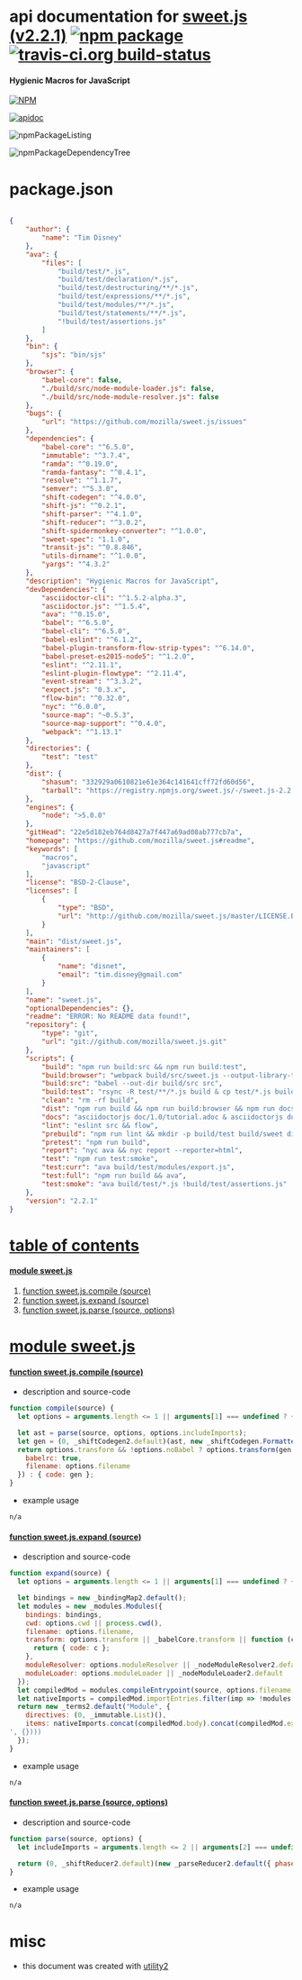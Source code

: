 # api documentation for  [sweet.js (v2.2.1)](https://github.com/mozilla/sweet.js#readme)  [![npm package](https://img.shields.io/npm/v/npmdoc-sweet.js.svg?style=flat-square)](https://www.npmjs.org/package/npmdoc-sweet.js) [![travis-ci.org build-status](https://api.travis-ci.org/npmdoc/node-npmdoc-sweet.js.svg)](https://travis-ci.org/npmdoc/node-npmdoc-sweet.js)
#### Hygienic Macros for JavaScript

[![NPM](https://nodei.co/npm/sweet.js.png?downloads=true)](https://www.npmjs.com/package/sweet.js)

[![apidoc](https://npmdoc.github.io/node-npmdoc-sweet.js/build/screenCapture.buildNpmdoc.browser._2Fhome_2Ftravis_2Fbuild_2Fnpmdoc_2Fnode-npmdoc-sweet.js_2Ftmp_2Fbuild_2Fapidoc.html.png)](https://npmdoc.github.io/node-npmdoc-sweet.js/build/apidoc.html)

![npmPackageListing](https://npmdoc.github.io/node-npmdoc-sweet.js/build/screenCapture.npmPackageListing.svg)

![npmPackageDependencyTree](https://npmdoc.github.io/node-npmdoc-sweet.js/build/screenCapture.npmPackageDependencyTree.svg)



# package.json

```json

{
    "author": {
        "name": "Tim Disney"
    },
    "ava": {
        "files": [
            "build/test/*.js",
            "build/test/declaration/*.js",
            "build/test/destructuring/**/*.js",
            "build/test/expressions/**/*.js",
            "build/test/modules/**/*.js",
            "build/test/statements/**/*.js",
            "!build/test/assertions.js"
        ]
    },
    "bin": {
        "sjs": "bin/sjs"
    },
    "browser": {
        "babel-core": false,
        "./build/src/node-module-loader.js": false,
        "./build/src/node-module-resolver.js": false
    },
    "bugs": {
        "url": "https://github.com/mozilla/sweet.js/issues"
    },
    "dependencies": {
        "babel-core": "^6.5.0",
        "immutable": "^3.7.4",
        "ramda": "^0.19.0",
        "ramda-fantasy": "^0.4.1",
        "resolve": "^1.1.7",
        "semver": "^5.3.0",
        "shift-codegen": "^4.0.0",
        "shift-js": "^0.2.1",
        "shift-parser": "^4.1.0",
        "shift-reducer": "^3.0.2",
        "shift-spidermonkey-converter": "^1.0.0",
        "sweet-spec": "1.1.0",
        "transit-js": "^0.8.846",
        "utils-dirname": "^1.0.0",
        "yargs": "^4.3.2"
    },
    "description": "Hygienic Macros for JavaScript",
    "devDependencies": {
        "asciidoctor-cli": "^1.5.2-alpha.3",
        "asciidoctor.js": "^1.5.4",
        "ava": "^0.15.0",
        "babel": "^6.5.0",
        "babel-cli": "^6.5.0",
        "babel-eslint": "^6.1.2",
        "babel-plugin-transform-flow-strip-types": "^6.14.0",
        "babel-preset-es2015-node5": "^1.2.0",
        "eslint": "^2.11.1",
        "eslint-plugin-flowtype": "^2.11.4",
        "event-stream": "^3.3.2",
        "expect.js": "0.3.x",
        "flow-bin": "^0.32.0",
        "nyc": "^6.0.0",
        "source-map": "~0.5.3",
        "source-map-support": "^0.4.0",
        "webpack": "^1.13.1"
    },
    "directories": {
        "test": "test"
    },
    "dist": {
        "shasum": "332929a0610821e61e364c141641cff72fd60d56",
        "tarball": "https://registry.npmjs.org/sweet.js/-/sweet.js-2.2.1.tgz"
    },
    "engines": {
        "node": ">5.0.0"
    },
    "gitHead": "22e5d182eb764d8427a7f447a69ad08ab777cb7a",
    "homepage": "https://github.com/mozilla/sweet.js#readme",
    "keywords": [
        "macros",
        "javascript"
    ],
    "license": "BSD-2-Clause",
    "licenses": [
        {
            "type": "BSD",
            "url": "http://github.com/mozilla/sweet.js/master/LICENSE.BSD"
        }
    ],
    "main": "dist/sweet.js",
    "maintainers": [
        {
            "name": "disnet",
            "email": "tim.disney@gmail.com"
        }
    ],
    "name": "sweet.js",
    "optionalDependencies": {},
    "readme": "ERROR: No README data found!",
    "repository": {
        "type": "git",
        "url": "git://github.com/mozilla/sweet.js.git"
    },
    "scripts": {
        "build": "npm run build:src && npm run build:test",
        "build:browser": "webpack build/src/sweet.js --output-library-target amd --output-library sweet",
        "build:src": "babel --out-dir build/src src",
        "build:test": "rsync -R test/**/*.js build & cp test/*.js build/test && babel --out-file build/test/assertions.js test/assertions.js",
        "clean": "rm -rf build",
        "dist": "npm run build && npm run build:browser && npm run docs && cp build/src/*.js dist",
        "docs": "asciidoctorjs doc/1.0/tutorial.adoc & asciidoctorjs doc/1.0/reference.adoc",
        "lint": "eslint src && flow",
        "prebuild": "npm run lint && mkdir -p build/test build/sweet dist/",
        "pretest": "npm run build",
        "report": "nyc ava && nyc report --reporter=html",
        "test": "npm run test:smoke",
        "test:curr": "ava build/test/modules/export.js",
        "test:full": "npm run build && ava",
        "test:smoke": "ava build/test/*.js !build/test/assertions.js"
    },
    "version": "2.2.1"
}
```



# <a name="apidoc.tableOfContents"></a>[table of contents](#apidoc.tableOfContents)

#### [module sweet.js](#apidoc.module.sweet.js)
1.  [function <span class="apidocSignatureSpan">sweet.js.</span>compile (source)](#apidoc.element.sweet.js.compile)
1.  [function <span class="apidocSignatureSpan">sweet.js.</span>expand (source)](#apidoc.element.sweet.js.expand)
1.  [function <span class="apidocSignatureSpan">sweet.js.</span>parse (source, options)](#apidoc.element.sweet.js.parse)



# <a name="apidoc.module.sweet.js"></a>[module sweet.js](#apidoc.module.sweet.js)

#### <a name="apidoc.element.sweet.js.compile"></a>[function <span class="apidocSignatureSpan">sweet.js.</span>compile (source)](#apidoc.element.sweet.js.compile)
- description and source-code
```javascript
function compile(source) {
  let options = arguments.length <= 1 || arguments[1] === undefined ? {} : arguments[1];

  let ast = parse(source, options, options.includeImports);
  let gen = (0, _shiftCodegen2.default)(ast, new _shiftCodegen.FormattedCodeGen());
  return options.transform && !options.noBabel ? options.transform(gen, {
    babelrc: true,
    filename: options.filename
  }) : { code: gen };
}
```
- example usage
```shell
n/a
```

#### <a name="apidoc.element.sweet.js.expand"></a>[function <span class="apidocSignatureSpan">sweet.js.</span>expand (source)](#apidoc.element.sweet.js.expand)
- description and source-code
```javascript
function expand(source) {
  let options = arguments.length <= 1 || arguments[1] === undefined ? {} : arguments[1];

  let bindings = new _bindingMap2.default();
  let modules = new _modules.Modules({
    bindings: bindings,
    cwd: options.cwd || process.cwd(),
    filename: options.filename,
    transform: options.transform || _babelCore.transform || function (c) {
      return { code: c };
    },
    moduleResolver: options.moduleResolver || _nodeModuleResolver2.default,
    moduleLoader: options.moduleLoader || _nodeModuleLoader2.default
  });
  let compiledMod = modules.compileEntrypoint(source, options.filename, options.enforcePragma);
  let nativeImports = compiledMod.importEntries.filter(imp => !modules.has(imp.moduleSpecifier.val()));
  return new _terms2.default("Module", {
    directives: (0, _immutable.List)(),
    items: nativeImports.concat(compiledMod.body).concat(compiledMod.exportEntries.interpose(new _terms2.default('EmptyStatement
', {})))
  });
}
```
- example usage
```shell
n/a
```

#### <a name="apidoc.element.sweet.js.parse"></a>[function <span class="apidocSignatureSpan">sweet.js.</span>parse (source, options)](#apidoc.element.sweet.js.parse)
- description and source-code
```javascript
function parse(source, options) {
  let includeImports = arguments.length <= 2 || arguments[2] === undefined ? true : arguments[2];

  return (0, _shiftReducer2.default)(new _parseReducer2.default({ phase: 0 }), expand(source, options).gen(includeImports));
}
```
- example usage
```shell
n/a
```



# misc
- this document was created with [utility2](https://github.com/kaizhu256/node-utility2)
